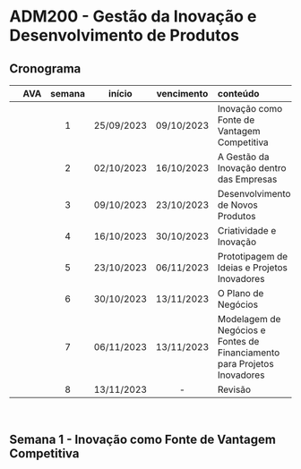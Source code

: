 # ADM200 - Gestão da Inovação e Desenvolvimento de Produtos

## Cronograma

|   | AVA | semana | início | vencimento | conteúdo |
|:---:|:---:|:---:|:---:|:---:|:---|
|  |  | 1 | 25/09/2023 | 09/10/2023 | Inovação como Fonte de Vantagem Competitiva |
|  |  | 2 | 02/10/2023 | 16/10/2023 | A Gestão da Inovação dentro das Empresas |
|  |  | 3 | 09/10/2023 | 23/10/2023 | Desenvolvimento de Novos Produtos |
|  |  | 4 | 16/10/2023 | 30/10/2023 | Criatividade e Inovação |
|  |  | 5 | 23/10/2023 | 06/11/2023 | Prototipagem de Ideias e Projetos Inovadores |
|  |  | 6 | 30/10/2023 | 13/11/2023 | O Plano de Negócios |
|  |  | 7 | 06/11/2023 | 13/11/2023 | Modelagem de Negócios e Fontes de Financiamento para Projetos Inovadores |
|  |  | 8 | 13/11/2023 | - | Revisão |

<br>


## Semana 1 - Inovação como Fonte de Vantagem Competitiva

|  |  |  |  |
|:---:|:---:|:---|:---|
